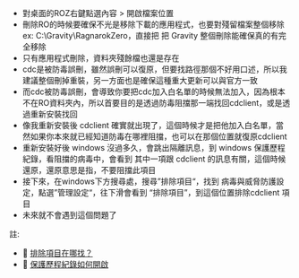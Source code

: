 - 對桌面的ROZ右鍵點選內容 > 開啟檔案位置
- 刪除RO的時候要確保不光是移除下載的應用程式，也要對殘留檔案整個移除 ex: C:\Gravity\RagnarokZero，直接把 把 Gravity 整個刪除能確保真的有完全移除
- 只有應用程式刪除，資料夾殘餘檔也還是存在
- cdc是被防毒誤刪，雖然誤刪可以復原，但要找路徑那個不好用口述，所以我建議整個刪掉重裝，另一方面也是確保這種重大更新可以與官方一致
- 而cdc被防毒誤刪，會導致你要把cdc加入白名單的時候無法加入，因為根本不在RO資料夾內，所以首要目的是透過防毒阻擋那一端找回cdclient，或是透過重新安裝找回
- 像我重新安裝後 cdclient 確實就出現了，這個時候才是把他加入白名單，當然如果你本來就已經知道防毒在哪裡阻擋，也可以在那個位置就復原cdclient
- 重新安裝好後 windows 沒過多久，會跳出隔離訊息，到 windows 保護歷程紀錄，看阻擋的病毒中，會看到 其中一項跟 cdclient 的訊息有關，這個時候還原，還原意思是指，不要阻擋此項目
- 接下來，在windows下方搜尋處，搜尋”排除項目“，找到 病毒與威脅防護設定，點選”管理設定“，往下滑會看到 “排除項目”，到這個位置排除cdclient 項目
- 未來就不會遇到這個問題了

註: 
- 🔐 [排除項目在哪找？](https://www.youtube.com/watch?v=ztvgxkVGDjE)
- 🔐 [保護歷程紀錄如何開啟](https://support.microsoft.com/zh-tw/windows/windows-%E5%AE%89%E5%85%A8%E6%80%A7-%E6%87%89%E7%94%A8%E7%A8%8B%E5%BC%8F%E4%B8%AD%E7%9A%84%E4%BF%9D%E8%AD%B7%E6%AD%B7%E7%A8%8B%E8%A8%98%E9%8C%84-f1e5fd95-09b4-46d1-b8c7-1059a1e09708#:~:text=Windows%20%E5%AE%89%E5%85%A8%E6%80%A7%20%E6%87%89%E7%94%A8%E7%A8%8B%E5%BC%8F%E5%8A%9F%E8%83%BD%E4%B9%8B%E4%B8%80%E6%98%AF%20%E4%BF%9D%E8%AD%B7%E6%AD%B7%E7%A8%8B%20%E8%A8%98%E9%8C%84%EF%BC%8C%E5%AE%83%E6%8F%90%E4%BE%9B%20Microsoft%20Defender%20%E9%98%B2%E7%97%85%E6%AF%92%E8%BB%9F%E9%AB%94%E4%BB%A3%E8%A1%A8%E6%82%A8%E6%89%80%E6%8E%A1%E5%8F%96%E5%8B%95%E4%BD%9C%E7%9A%84%E5%AE%8C%E6%95%B4%E6%B8%85%E5%96%AE%E3%80%81%E5%B7%B2%E7%A7%BB%E9%99%A4%E7%9A%84%E6%BD%9B%E5%9C%A8%E5%9E%83%E5%9C%BE%E6%87%89%E7%94%A8%E7%A8%8B%E5%BC%8F%EF%BC%8C%E4%BB%A5%E5%8F%8A%E5%B7%B2%E9%97%9C%E9%96%89%E7%9A%84%E9%87%8D%E8%A6%81%E6%9C%8D%E5%8B%99%E3%80%82,%E4%BF%9D%E8%AD%B7%E6%AD%B7%E7%A8%8B%E8%A8%98%E9%8C%84%E5%8F%AA%E6%9C%83%E4%BF%9D%E7%95%99%E4%BA%8B%E4%BB%B6%E5%85%A9%E5%91%A8%EF%BC%8C%E4%B9%8B%E5%BE%8C%E4%BA%8B%E4%BB%B6%E5%B0%B1%E6%9C%83%E5%BE%9E%E6%B8%85%E5%96%AE%E4%B8%AD%E6%B6%88%E5%A4%B1%E3%80%82%20%E5%9C%A8%E9%9B%BB%E8%85%A6%E4%B8%8A%E7%9A%84%20%5BWindows%20%E5%AE%89%E5%85%A8%E6%80%A7%5D%20%E6%87%89%E7%94%A8%E7%A8%8B%E5%BC%8F%20%E4%B8%AD%EF%BC%8C%E9%81%B8%E5%8F%96%20%EF%BC%8C%E6%88%96%E4%BD%BF%E7%94%A8%E4%B8%8B%E5%88%97%E9%80%A3%E7%B5%90%EF%BC%9A%20%E4%BF%9D%E8%AD%B7%E6%AD%B7%E7%A8%8B%E8%A8%98%E9%8C%84)

